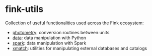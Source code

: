 # fink-utils

Collection of useful functionalities used across the Fink ecosystem:

- [photometry](fink_science/photometry): conversion routines between units
- [data](fink_science/data): data manipulation with Python
- [spark](fink_science/spark): data manipulation with Spark
- [xmatch](fink_science/xmatch): utilities for manipulating external databases and catalogs
